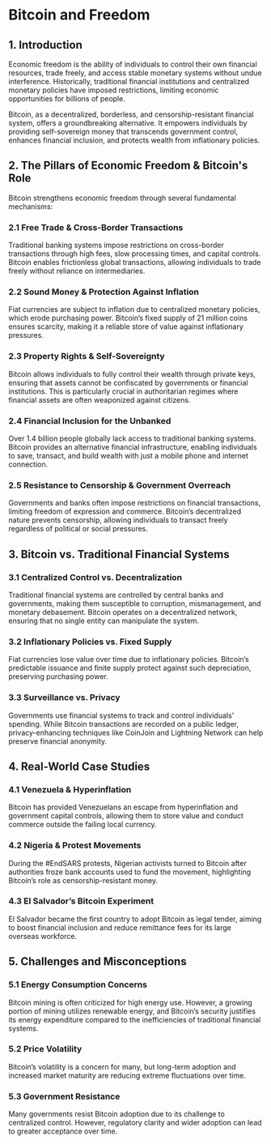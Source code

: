 # Bitcoin and Freedom

## 1. Introduction  
Economic freedom is the ability of individuals to control their own financial resources, trade freely, and access stable monetary systems without undue interference. Historically, traditional financial institutions and centralized monetary policies have imposed restrictions, limiting economic opportunities for billions of people.  

Bitcoin, as a decentralized, borderless, and censorship-resistant financial system, offers a groundbreaking alternative. It empowers individuals by providing self-sovereign money that transcends government control, enhances financial inclusion, and protects wealth from inflationary policies.


## 2. The Pillars of Economic Freedom & Bitcoin's Role  
Bitcoin strengthens economic freedom through several fundamental mechanisms:

### 2.1 Free Trade & Cross-Border Transactions  
Traditional banking systems impose restrictions on cross-border transactions through high fees, slow processing times, and capital controls. Bitcoin enables frictionless global transactions, allowing individuals to trade freely without reliance on intermediaries.

### 2.2 Sound Money & Protection Against Inflation  
Fiat currencies are subject to inflation due to centralized monetary policies, which erode purchasing power. Bitcoin’s fixed supply of 21 million coins ensures scarcity, making it a reliable store of value against inflationary pressures.

### 2.3 Property Rights & Self-Sovereignty  
Bitcoin allows individuals to fully control their wealth through private keys, ensuring that assets cannot be confiscated by governments or financial institutions. This is particularly crucial in authoritarian regimes where financial assets are often weaponized against citizens.

### 2.4 Financial Inclusion for the Unbanked  
Over 1.4 billion people globally lack access to traditional banking systems. Bitcoin provides an alternative financial infrastructure, enabling individuals to save, transact, and build wealth with just a mobile phone and internet connection.

### 2.5 Resistance to Censorship & Government Overreach  
Governments and banks often impose restrictions on financial transactions, limiting freedom of expression and commerce. Bitcoin’s decentralized nature prevents censorship, allowing individuals to transact freely regardless of political or social pressures.

## 3. Bitcoin vs. Traditional Financial Systems  
### 3.1 Centralized Control vs. Decentralization  
Traditional financial systems are controlled by central banks and governments, making them susceptible to corruption, mismanagement, and monetary debasement. Bitcoin operates on a decentralized network, ensuring that no single entity can manipulate the system.

### 3.2 Inflationary Policies vs. Fixed Supply  
Fiat currencies lose value over time due to inflationary policies. Bitcoin’s predictable issuance and finite supply protect against such depreciation, preserving purchasing power.

### 3.3 Surveillance vs. Privacy  
Governments use financial systems to track and control individuals' spending. While Bitcoin transactions are recorded on a public ledger, privacy-enhancing techniques like CoinJoin and Lightning Network can help preserve financial anonymity.

## 4. Real-World Case Studies  
### 4.1 Venezuela & Hyperinflation  
Bitcoin has provided Venezuelans an escape from hyperinflation and government capital controls, allowing them to store value and conduct commerce outside the failing local currency.

### 4.2 Nigeria & Protest Movements  
During the #EndSARS protests, Nigerian activists turned to Bitcoin after authorities froze bank accounts used to fund the movement, highlighting Bitcoin’s role as censorship-resistant money.

### 4.3 El Salvador’s Bitcoin Experiment  
El Salvador became the first country to adopt Bitcoin as legal tender, aiming to boost financial inclusion and reduce remittance fees for its large overseas workforce.

## 5. Challenges and Misconceptions  
### 5.1 Energy Consumption Concerns  
Bitcoin mining is often criticized for high energy use. However, a growing portion of mining utilizes renewable energy, and Bitcoin’s security justifies its energy expenditure compared to the inefficiencies of traditional financial systems.

### 5.2 Price Volatility  
Bitcoin’s volatility is a concern for many, but long-term adoption and increased market maturity are reducing extreme fluctuations over time.

### 5.3 Government Resistance  
Many governments resist Bitcoin adoption due to its challenge to centralized control. However, regulatory clarity and wider adoption can lead to greater acceptance over time.
